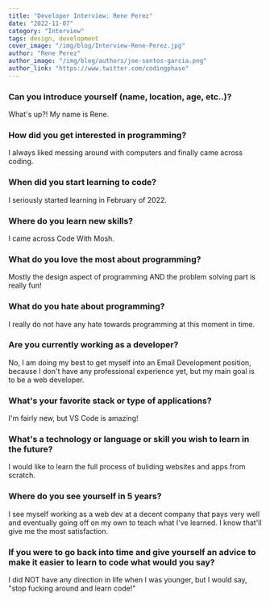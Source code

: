 ```yaml
---
title: "Developer Interview: Rene Perez"
date: "2022-11-07"
category: "Interview"
tags: design, development
cover_image: "/img/blog/Interview-Rene-Perez.jpg"
author: "Rene Perez"
author_image: "/img/blog/authors/joe-santos-garcia.png"
author_link: "https://www.twitter.com/codingphase"
---
```


### Can you introduce yourself (name, location, age, etc..)?

What's up?! My name is Rene.

### How did you get interested in programming?

I always liked messing around with computers
and finally came across coding.

### When did you start learning to code?

I seriously started learning in February of 2022.

### Where do you learn new skills?

I came across Code With Mosh.

### What do you love the most about programming?

Mostly the design aspect of programming AND the
problem solving part is really fun!

### What do you hate about programming?

I really do not have any hate towards programming
at this moment in time.

### Are you currently working as a developer?

No, I am doing my best to get myself into an Email Development
position, because I don't have any professional experience yet,
but my main goal is to be a web developer.

### What's your favorite stack or type of applications?

I'm fairly new, but VS Code is amazing!

### What's a technology or language or skill you wish to learn in the future?

I would like to learn the full process of buliding websites and apps from scratch.

### Where do you see yourself in 5 years?

I see myself working as a web dev at a decent company that pays very well
and eventually going off on my own to teach what I've learned. I know that'll
give me the most satisfaction.

### If you were to go back into time and give yourself an advice to make it easier to learn to code what would you say?

I did NOT have any direction in life when I was younger, but I would say, "stop fucking around and learn code!"
